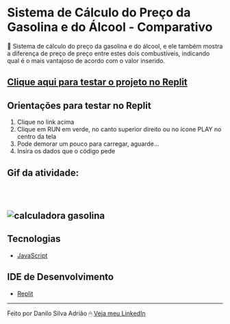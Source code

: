 # Sistema de Cálculo do Preço da Gasolina e do Álcool - Comparativo

💸 Sistema de cálculo do preço da gasolina e do álcool, e ele também mostra a diferença de preço de preço entre estes dois combustíveis, indicando qual é o mais vantajoso de acordo com o valor inserido.

<a href="https://replit.com/@danilosadriao/calculadoraGasolina#index.js"><h2>Clique aqui para testar o projeto no <strong>Replit</strong></h2></a>

## Orientações para testar no Replit
1. Clique no link acima
2. Clique em RUN em verde, no canto superior direito ou no ícone PLAY no centro da tela
3. Pode demorar um pouco para carregar, aguarde...
4. Insira os dados que o código pede

<h2> Gif da atividade: <h2> <br>

![calculadora gasolina](https://user-images.githubusercontent.com/82722083/155048171-cac06fb6-ae2a-4ef6-9107-8734039aa40d.gif)
  
   ## Tecnologias
  - [JavaScript](https://developer.mozilla.org/pt-BR/docs/Web/JavaScript)
  
  ## IDE de Desenvolvimento
  - [Replit](https://replit.com)
  
  ---
  
Feito por Danilo Silva Adrião 🖱 [Veja meu LinkedIn](https://www.linkedin.com/in/danilosilvaadriao)
